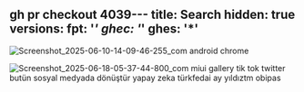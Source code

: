 gh pr checkout 4039---
title: Search
hidden: true
versions:
  fpt: '*'
  ghec: '*'
  ghes: '*'
---
![Screenshot_2025-06-10-14-09-46-255_com android chrome](https://github.com/user-attachments/assets/6b634c9e-4e1c-475d-a8f2-34f6ef1cc004)

![Screenshot_2025-06-18-05-37-44-800_com miui gallery](https://github.com/user-attachments/assets/63f50622-8e8d-4682-a2f0-d47f7584a4f1)
tik tok twitter butün sosyal medyada dönüştür yapay zeka türkfedai ay yıldıztm obipas
